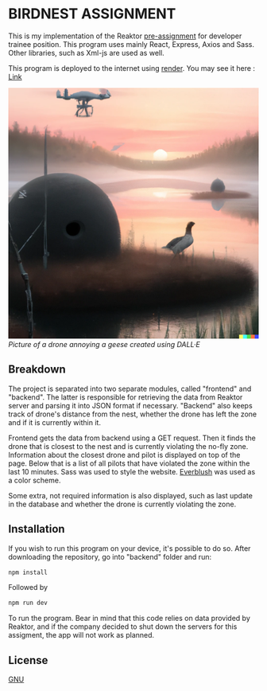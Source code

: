# BIRDNEST ASSIGNMENT

This is my implementation of the Reaktor [pre-assignment](https://assignments.reaktor.com/birdnest/) for developer trainee position. This program uses mainly React, Express, Axios and Sass. Other libraries, such as Xml-js are used as well.

This program is deployed to the internet using [render](https://render.com/). You may see it here : [Link](https://birdnest-9t8t.onrender.com/)


![Alt text](/frontend/public/logo192.png)
*Picture of a drone annoying a geese created using DALL·E*

## Breakdown

The project is separated into two separate modules, called "frontend" and "backend". The latter is responsible for retrieving the data from Reaktor server and parsing it into JSON format if necessary. "Backend" also keeps track of drone's distance from the nest, whether the drone has left the zone and if it is currently within it.

Frontend gets the data from backend using a GET request. Then it finds the drone that is closest to the nest and is currently violating the no-fly zone. Information about the closest drone and pilot is displayed  on top of the page. Below that is a list of all pilots that have violated the zone within the last 10 minutes. Sass was used to style the website. [Everblush](https://github.com/Everblush) was used as a color scheme.

Some extra, not required information is also displayed, such as last update in the database and whether the drone is currently violating the zone.

## Installation

If you wish to run this program on your device, it's possible to do so. After downloading the repository, go into "backend" folder and run:

```powershell
npm install
```
Followed by

```powershell
npm run dev
```

To run the program. Bear in mind that this code relies on data provided by Reaktor, and if the company decided to shut down the servers for this assigment, the app will not work as planned.


## License

[GNU](https://choosealicense.com/licenses/gpl-3.0/)
